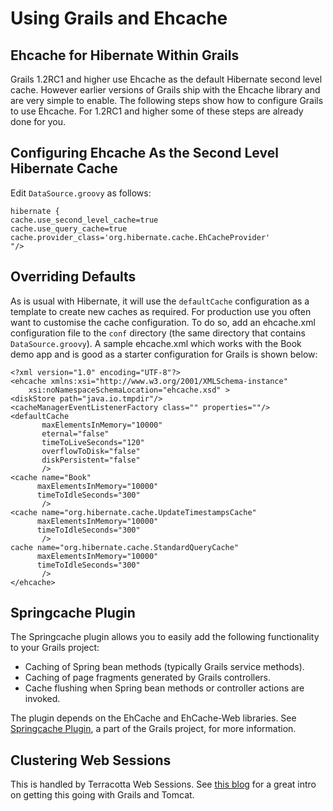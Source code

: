 ---
---
# Using Grails and Ehcache <a name="using-grails-and-ehcache"/>

 

## Ehcache for Hibernate Within Grails
Grails 1.2RC1 and higher use Ehcache as the default Hibernate second level cache. However earlier versions of Grails
ship with the Ehcache library and are very simple to enable.
 The following steps show how to configure Grails to use Ehcache. For 1.2RC1 and higher some of these steps are already done for you.

## Configuring Ehcache As the Second Level Hibernate Cache
Edit `DataSource.groovy` as follows:

<pre><code>hibernate {
cache.use_second_level_cache=true
cache.use_query_cache=true
cache.provider_class='org.hibernate.cache.EhCacheProvider'
"/>
</code></pre>

## Overriding Defaults 
As is usual with Hibernate, it will use the `defaultCache` configuration as a template to create new caches as required.
For production use you often want to customise the cache configuration. To do so, add an ehcache.xml configuration file
to the `conf` directory (the same directory that contains `DataSource.groovy`).
A sample ehcache.xml which works with the Book demo app and is good as a starter configuration for Grails is shown below:

    <?xml version="1.0" encoding="UTF-8"?>
    <ehcache xmlns:xsi="http://www.w3.org/2001/XMLSchema-instance"
        xsi:noNamespaceSchemaLocation="ehcache.xsd" >
    <diskStore path="java.io.tmpdir"/>
    <cacheManagerEventListenerFactory class="" properties=""/>
    <defaultCache
           maxElementsInMemory="10000"
           eternal="false"
           timeToLiveSeconds="120"
           overflowToDisk="false"
           diskPersistent="false"
           />
    <cache name="Book"
          maxElementsInMemory="10000"
          timeToIdleSeconds="300"
           />
    <cache name="org.hibernate.cache.UpdateTimestampsCache"
          maxElementsInMemory="10000"
          timeToIdleSeconds="300"
           />
    cache name="org.hibernate.cache.StandardQueryCache"
          maxElementsInMemory="10000"
          timeToIdleSeconds="300"
           />
    </ehcache>

## Springcache Plugin
The Springcache plugin allows you to easily add the following functionality to your Grails project:

* Caching of Spring bean methods (typically Grails service methods).
* Caching of page fragments generated by Grails controllers.
* Cache flushing when Spring bean methods or controller actions are invoked.

The plugin depends on the EhCache and EhCache-Web libraries.
See [Springcache Plugin](http://grails.org/plugin/springcache), a part of the Grails
project, for more information.

## Clustering Web Sessions
This is handled by Terracotta Web Sessions.
See [this blog](http://gquick.blogspot.com/2010/03/clustering-grails-app-with-terracotta.html)
for a great intro on getting this going with Grails and Tomcat.
